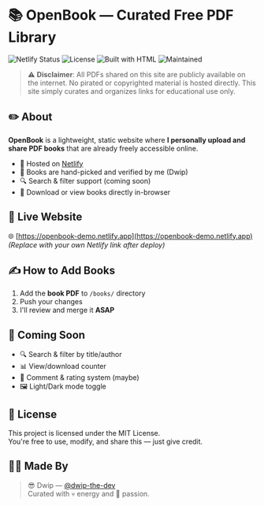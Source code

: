 # 📚 OpenBook — Curated Free PDF Library

![Netlify Status](https://img.shields.io/netlify/YOUR-NETLIFY-SITE-ID?style=for-the-badge&color=green)
![License](https://img.shields.io/github/license/dwip-the-dev/Open-Book?style=for-the-badge)
![Built with HTML](https://img.shields.io/badge/Built%20With-HTML%20%7C%20CSS%20%7C%20JS-blue?style=for-the-badge)
![Maintained](https://img.shields.io/badge/Maintained%3F-Yes-brightgreen?style=for-the-badge)

> ⚠️ **Disclaimer**: All PDFs shared on this site are publicly available on the internet. No pirated or copyrighted material is hosted directly. This site simply curates and organizes links for educational use only.

## ✏️ About

**OpenBook** is a lightweight, static website where **I personally upload and share PDF books** that are already freely accessible online.

- 🔗 Hosted on [Netlify](https://netlify.com)
- 🧠 Books are hand-picked and verified by me (Dwip)
- 🔍 Search & filter support (coming soon)
- 📄 Download or view books directly in-browser

## 🚀 Live Website

🌐 [https://openbook-demo.netlify.app](https://openbook-demo.netlify.app)  
*(Replace with your own Netlify link after deploy)*

## ✍️ How to Add Books

1. Add the **book PDF** to `/books/` directory
2. Push your changes
3. I'll review and merge it **ASAP**

## 🎯 Coming Soon

- 🔍 Search & filter by title/author
- 📊 View/download counter
- 💬 Comment & rating system (maybe)
- 🖼️ Light/Dark mode toggle

## 📜 License

This project is licensed under the MIT License.  
You're free to use, modify, and share this — just give credit.

## 🧑‍💻 Made By

> 😎 Dwip — [@dwip-the-dev](https://github.com/dwip-the-dev)  
> Curated with 💀 energy and 💖 passion.
